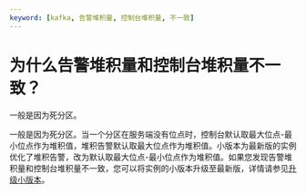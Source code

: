 ```yaml
---
keyword: [kafka, 告警堆积量, 控制台堆积量, 不一致]
---
```


# 为什么告警堆积量和控制台堆积量不一致？

一般是因为死分区。

一般是因为死分区。当一个分区在服务端没有位点时，控制台默认取最大位点-最小位点作为堆积值，堆积告警默认取最大位点作为堆积值。小版本为最新版的实例优化了堆积告警，改为默认取最大位点-最小位点作为堆积值。如果您发现告警堆积量和控制台堆积量不一致，您可以将实例的小版本升级至最新版，详情请参见[升级小版本](/cn.zh-CN/用户指南/实例/升级实例版本.md)。

